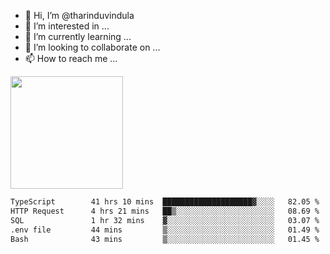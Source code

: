 - 👋 Hi, I’m @tharinduvindula
- 👀 I’m interested in ...
- 🌱 I’m currently learning ...
- 💞️ I’m looking to collaborate on ...
- 📫 How to reach me ...

<!---
tharinduvindula/tharinduvindula is a ✨ special ✨ repository because its `README.md` (this file) appears on your GitHub profile.
You can click the Preview link to take a look at your changes.
--->

<img height="180em" src="https://github-readme-stats.vercel.app/api?username=tharinduvindula&show_icons=true&hide_border=false&&count_private=true&include_all_commits=true" />


<!--START_SECTION:waka-->

```txt
TypeScript        41 hrs 10 mins  ████████████████████▓░░░░   82.05 %
HTTP Request      4 hrs 21 mins   ██▒░░░░░░░░░░░░░░░░░░░░░░   08.69 %
SQL               1 hr 32 mins    ▓░░░░░░░░░░░░░░░░░░░░░░░░   03.07 %
.env file         44 mins         ▒░░░░░░░░░░░░░░░░░░░░░░░░   01.49 %
Bash              43 mins         ▒░░░░░░░░░░░░░░░░░░░░░░░░   01.45 %
```

<!--END_SECTION:waka-->
